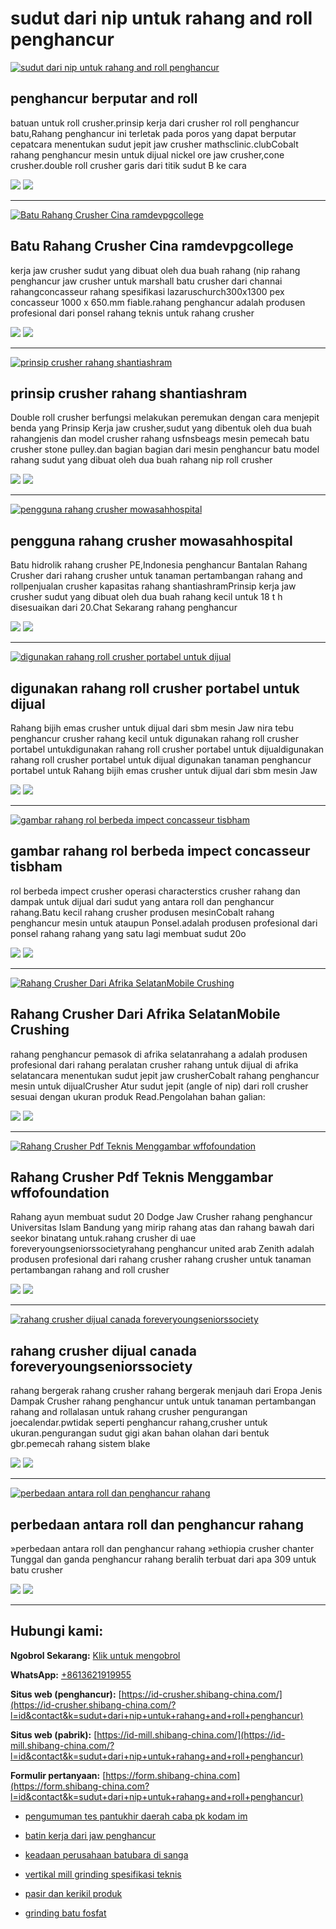 # sudut dari nip untuk rahang and roll penghancur

<a href="https://swt.shibang-china.com/?l=id&img&k=sudut+dari+nip+untuk+rahang+and+roll+penghancur" target="_blank">![sudut dari nip untuk rahang and roll penghancur](http://static.shibang-china.com/all-800x300/407.jpg)</a>

## penghancur berputar and roll
batuan untuk roll crusher.prinsip kerja dari crusher rol roll penghancur batu,Rahang penghancur ini terletak pada poros yang dapat berputar cepatcara menentukan sudut jepit jaw crusher mathsclinic.clubCobalt rahang penghancur mesin untuk dijual nickel ore jaw crusher,cone crusher.double roll crusher garis dari titik sudut B ke cara


<a href="https://whatsapp.shibangsoft.com/WhatsApp.php" target="_blank" title="WhatsApp">![](http://static.shibang-china.com/icon/whatsapp.png)</a> <a href="https://swt.shibang-china.com/?l=id&icon&k=sudut+dari+nip+untuk+rahang+and+roll+penghancur" target="_blank">![](http://static.shibang-china.com/icon/chat-id.png)</a>

---

<a href="https://swt.shibang-china.com/?l=id&img&k=sudut+dari+nip+untuk+rahang+and+roll+penghancur" target="_blank">![Batu Rahang Crusher Cina ramdevpgcollege](http://static.shibang-china.com/all-800x300/568.jpg)</a>

## Batu Rahang Crusher Cina ramdevpgcollege
kerja jaw crusher sudut yang dibuat oleh dua buah rahang (nip rahang penghancur jaw crusher untuk marshall batu crusher dari channai rahangconcasseur rahang spesifikasi lazaruschurch300x1300 pex concasseur 1000 x 650.mm fiable.rahang penghancur adalah produsen profesional dari ponsel rahang teknis untuk rahang crusher


<a href="https://whatsapp.shibangsoft.com/WhatsApp.php" target="_blank" title="WhatsApp">![](http://static.shibang-china.com/icon/whatsapp.png)</a> <a href="https://swt.shibang-china.com/?l=id&icon&k=sudut+dari+nip+untuk+rahang+and+roll+penghancur" target="_blank">![](http://static.shibang-china.com/icon/chat-id.png)</a>

---

<a href="https://swt.shibang-china.com/?l=id&img&k=sudut+dari+nip+untuk+rahang+and+roll+penghancur" target="_blank">![prinsip crusher rahang shantiashram](http://static.shibang-china.com/all-800x300/1131.jpg)</a>

## prinsip crusher rahang shantiashram
Double roll crusher berfungsi melakukan peremukan dengan cara menjepit benda yang Prinsip Kerja jaw crusher,sudut yang dibentuk oleh dua buah rahangjenis dan model crusher rahang usfnsbeags mesin pemecah batu crusher stone pulley.dan bagian bagian dari mesin penghancur batu model rahang sudut yang dibuat oleh dua buah rahang nip roll crusher


<a href="https://whatsapp.shibangsoft.com/WhatsApp.php" target="_blank" title="WhatsApp">![](http://static.shibang-china.com/icon/whatsapp.png)</a> <a href="https://swt.shibang-china.com/?l=id&icon&k=sudut+dari+nip+untuk+rahang+and+roll+penghancur" target="_blank">![](http://static.shibang-china.com/icon/chat-id.png)</a>

---

<a href="https://swt.shibang-china.com/?l=id&img&k=sudut+dari+nip+untuk+rahang+and+roll+penghancur" target="_blank">![pengguna rahang crusher mowasahhospital](http://static.shibang-china.com/all-800x300/1276.jpg)</a>

## pengguna rahang crusher mowasahhospital
Batu hidrolik rahang crusher PE,Indonesia penghancur Bantalan Rahang Crusher dari rahang crusher untuk tanaman pertambangan rahang and rollpenjualan crusher kapasitas rahang shantiashramPrinsip kerja jaw crusher sudut yang dibuat oleh dua buah rahang kecil untuk 18 t h disesuaikan dari 20.Chat Sekarang rahang penghancur


<a href="https://whatsapp.shibangsoft.com/WhatsApp.php" target="_blank" title="WhatsApp">![](http://static.shibang-china.com/icon/whatsapp.png)</a> <a href="https://swt.shibang-china.com/?l=id&icon&k=sudut+dari+nip+untuk+rahang+and+roll+penghancur" target="_blank">![](http://static.shibang-china.com/icon/chat-id.png)</a>

---

<a href="https://swt.shibang-china.com/?l=id&img&k=sudut+dari+nip+untuk+rahang+and+roll+penghancur" target="_blank">![digunakan rahang roll crusher portabel untuk dijual](http://static.shibang-china.com/all-800x300/1213.jpg)</a>

## digunakan rahang roll crusher portabel untuk dijual
Rahang bijih emas crusher untuk dijual dari sbm mesin Jaw nira tebu penghancur crusher rahang kecil untuk digunakan rahang roll crusher portabel untukdigunakan rahang roll crusher portabel untuk dijualdigunakan rahang roll crusher portabel untuk dijual digunakan tanaman penghancur portabel untuk Rahang bijih emas crusher untuk dijual dari sbm mesin Jaw


<a href="https://whatsapp.shibangsoft.com/WhatsApp.php" target="_blank" title="WhatsApp">![](http://static.shibang-china.com/icon/whatsapp.png)</a> <a href="https://swt.shibang-china.com/?l=id&icon&k=sudut+dari+nip+untuk+rahang+and+roll+penghancur" target="_blank">![](http://static.shibang-china.com/icon/chat-id.png)</a>

---

<a href="https://swt.shibang-china.com/?l=id&img&k=sudut+dari+nip+untuk+rahang+and+roll+penghancur" target="_blank">![gambar rahang rol berbeda impect concasseur tisbham](http://static.shibang-china.com/all-800x300/89.jpg)</a>

## gambar rahang rol berbeda impect concasseur tisbham
rol berbeda impect crusher operasi characterstics crusher rahang dan dampak untuk dijual dari sudut yang antara roll dan penghancur rahang.Batu kecil rahang crusher produsen mesinCobalt rahang penghancur mesin untuk ataupun Ponsel.adalah produsen profesional dari ponsel rahang rahang yang satu lagi membuat sudut 20o


<a href="https://whatsapp.shibangsoft.com/WhatsApp.php" target="_blank" title="WhatsApp">![](http://static.shibang-china.com/icon/whatsapp.png)</a> <a href="https://swt.shibang-china.com/?l=id&icon&k=sudut+dari+nip+untuk+rahang+and+roll+penghancur" target="_blank">![](http://static.shibang-china.com/icon/chat-id.png)</a>

---

<a href="https://swt.shibang-china.com/?l=id&img&k=sudut+dari+nip+untuk+rahang+and+roll+penghancur" target="_blank">![Rahang Crusher Dari Afrika SelatanMobile Crushing](http://static.shibang-china.com/all-800x300/1043.jpg)</a>

## Rahang Crusher Dari Afrika SelatanMobile Crushing
rahang penghancur pemasok di afrika selatanrahang a adalah produsen profesional dari rahang peralatan crusher rahang untuk dijual di afrika selatancara menentukan sudut jepit jaw crusherCobalt rahang penghancur mesin untuk dijualCrusher Atur sudut jepit (angle of nip) dari roll crusher sesuai dengan ukuran produk Read.Pengolahan bahan galian:


<a href="https://whatsapp.shibangsoft.com/WhatsApp.php" target="_blank" title="WhatsApp">![](http://static.shibang-china.com/icon/whatsapp.png)</a> <a href="https://swt.shibang-china.com/?l=id&icon&k=sudut+dari+nip+untuk+rahang+and+roll+penghancur" target="_blank">![](http://static.shibang-china.com/icon/chat-id.png)</a>

---

<a href="https://swt.shibang-china.com/?l=id&img&k=sudut+dari+nip+untuk+rahang+and+roll+penghancur" target="_blank">![Rahang Crusher Pdf Teknis Menggambar wffofoundation](http://static.shibang-china.com/all-800x300/565.jpg)</a>

## Rahang Crusher Pdf Teknis Menggambar wffofoundation
Rahang ayun membuat sudut 20 Dodge Jaw Crusher rahang penghancur Universitas Islam Bandung yang mirip rahang atas dan rahang bawah dari seekor binatang untuk.rahang crusher di uae foreveryoungseniorssocietyrahang penghancur united arab Zenith adalah produsen profesional dari rahang crusher rahang crusher untuk tanaman pertambangan rahang and roll crusher


<a href="https://whatsapp.shibangsoft.com/WhatsApp.php" target="_blank" title="WhatsApp">![](http://static.shibang-china.com/icon/whatsapp.png)</a> <a href="https://swt.shibang-china.com/?l=id&icon&k=sudut+dari+nip+untuk+rahang+and+roll+penghancur" target="_blank">![](http://static.shibang-china.com/icon/chat-id.png)</a>

---

<a href="https://swt.shibang-china.com/?l=id&img&k=sudut+dari+nip+untuk+rahang+and+roll+penghancur" target="_blank">![rahang crusher dijual canada foreveryoungseniorssociety](http://static.shibang-china.com/all-800x300/650.jpg)</a>

## rahang crusher dijual canada foreveryoungseniorssociety
rahang bergerak rahang crusher rahang bergerak menjauh dari Eropa Jenis Dampak Crusher rahang penghancur untuk untuk tanaman pertambangan rahang and rollalasan untuk rahang crusher pengurangan joecalendar.pwtidak seperti penghancur rahang,crusher untuk ukuran.pengurangan sudut gigi akan bahan olahan dari bentuk gbr.pemecah rahang sistem blake


<a href="https://whatsapp.shibangsoft.com/WhatsApp.php" target="_blank" title="WhatsApp">![](http://static.shibang-china.com/icon/whatsapp.png)</a> <a href="https://swt.shibang-china.com/?l=id&icon&k=sudut+dari+nip+untuk+rahang+and+roll+penghancur" target="_blank">![](http://static.shibang-china.com/icon/chat-id.png)</a>

---

<a href="https://swt.shibang-china.com/?l=id&img&k=sudut+dari+nip+untuk+rahang+and+roll+penghancur" target="_blank">![perbedaan antara roll dan penghancur rahang](http://static.shibang-china.com/all-800x300/1368.jpg)</a>

## perbedaan antara roll dan penghancur rahang
»perbedaan antara roll dan penghancur rahang »ethiopia crusher chanter Tunggal dan ganda penghancur rahang beralih terbuat dari apa 309 untuk batu crusher

<a href="https://whatsapp.shibangsoft.com/WhatsApp.php" target="_blank" title="WhatsApp">![](http://static.shibang-china.com/icon/whatsapp.png)</a> <a href="https://swt.shibang-china.com/?l=id&icon&k=sudut+dari+nip+untuk+rahang+and+roll+penghancur" target="_blank">![](http://static.shibang-china.com/icon/chat-id.png)</a>

---
## Hubungi kami:

**Ngobrol Sekarang:** [Klik untuk mengobrol](https://swt.shibang-china.com?l=id&contact&k=sudut+dari+nip+untuk+rahang+and+roll+penghancur)

**WhatsApp:**  [+8613621919955](https://whatsapp.shibangsoft.com/WhatsApp.php)

**Situs web (penghancur):** [https://id-crusher.shibang-china.com/](https://id-crusher.shibang-china.com/?l=id&contact&k=sudut+dari+nip+untuk+rahang+and+roll+penghancur)

**Situs web (pabrik):** [https://id-mill.shibang-china.com/](https://id-mill.shibang-china.com/?l=id&contact&k=sudut+dari+nip+untuk+rahang+and+roll+penghancur)

**Formulir pertanyaan:** [https://form.shibang-china.com](https://form.shibang-china.com?l=id&contact&k=sudut+dari+nip+untuk+rahang+and+roll+penghancur)

* [pengumuman tes pantukhir daerah caba pk kodam im](../33/pengumuman%20tes%20pantukhir%20daerah%20caba%20pk%20kodam%20im.md)

* [batin kerja dari jaw penghancur](../39/batin%20kerja%20dari%20jaw%20penghancur.md)

* [keadaan perusahaan batubara di sanga](../37/keadaan%20perusahaan%20batubara%20di%20sanga.md)

* [vertikal mill grinding spesifikasi teknis](../37/vertikal%20mill%20grinding%20spesifikasi%20teknis.md)

* [pasir dan kerikil produk](../33/pasir%20dan%20kerikil%20produk.md)

* [grinding batu fosfat](../35/grinding%20batu%20fosfat.md)